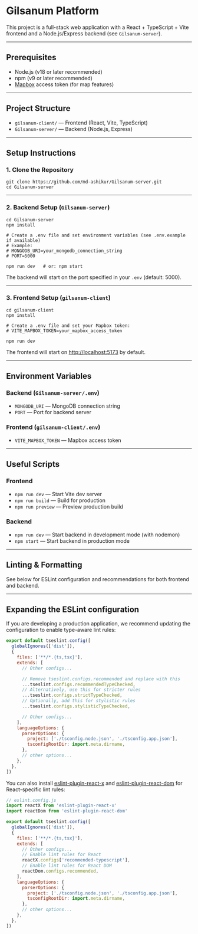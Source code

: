 
# Gilsanum Platform

This project is a full-stack web application with a React + TypeScript + Vite frontend and a Node.js/Express backend (see `Gilsanum-server`).

---

## Prerequisites

- Node.js (v18 or later recommended)
- npm (v9 or later recommended)
- [Mapbox](https://account.mapbox.com/) access token (for map features)

---

## Project Structure

- `gilsanum-client/` — Frontend (React, Vite, TypeScript)
- `Gilsanum-server/` — Backend (Node.js, Express)

---

## Setup Instructions

### 1. Clone the Repository

```
git clone https://github.com/md-ashikur/Gilsanum-server.git
cd Gilsanum-server
```

---

### 2. Backend Setup (`Gilsanum-server`)

```
cd Gilsanum-server
npm install

# Create a .env file and set environment variables (see .env.example if available)
# Example:
# MONGODB_URI=your_mongodb_connection_string
# PORT=5000

npm run dev   # or: npm start
```

The backend will start on the port specified in your `.env` (default: 5000).

---

### 3. Frontend Setup (`gilsanum-client`)

```
cd gilsanum-client
npm install

# Create a .env file and set your Mapbox token:
# VITE_MAPBOX_TOKEN=your_mapbox_access_token

npm run dev
```

The frontend will start on [http://localhost:5173](http://localhost:5173) by default.

---

## Environment Variables

### Backend (`Gilsanum-server/.env`)
- `MONGODB_URI` — MongoDB connection string
- `PORT` — Port for backend server

### Frontend (`gilsanum-client/.env`)
- `VITE_MAPBOX_TOKEN` — Mapbox access token

---

## Useful Scripts

### Frontend
- `npm run dev` — Start Vite dev server
- `npm run build` — Build for production
- `npm run preview` — Preview production build

### Backend
- `npm run dev` — Start backend in development mode (with nodemon)
- `npm start` — Start backend in production mode

---

## Linting & Formatting

See below for ESLint configuration and recommendations for both frontend and backend.

---

## Expanding the ESLint configuration

If you are developing a production application, we recommend updating the configuration to enable type-aware lint rules:

```js
export default tseslint.config([
  globalIgnores(['dist']),
  {
    files: ['**/*.{ts,tsx}'],
    extends: [
      // Other configs...

      // Remove tseslint.configs.recommended and replace with this
      ...tseslint.configs.recommendedTypeChecked,
      // Alternatively, use this for stricter rules
      ...tseslint.configs.strictTypeChecked,
      // Optionally, add this for stylistic rules
      ...tseslint.configs.stylisticTypeChecked,

      // Other configs...
    ],
    languageOptions: {
      parserOptions: {
        project: ['./tsconfig.node.json', './tsconfig.app.json'],
        tsconfigRootDir: import.meta.dirname,
      },
      // other options...
    },
  },
])
```

You can also install [eslint-plugin-react-x](https://github.com/Rel1cx/eslint-react/tree/main/packages/plugins/eslint-plugin-react-x) and [eslint-plugin-react-dom](https://github.com/Rel1cx/eslint-react/tree/main/packages/plugins/eslint-plugin-react-dom) for React-specific lint rules:

```js
// eslint.config.js
import reactX from 'eslint-plugin-react-x'
import reactDom from 'eslint-plugin-react-dom'

export default tseslint.config([
  globalIgnores(['dist']),
  {
    files: ['**/*.{ts,tsx}'],
    extends: [
      // Other configs...
      // Enable lint rules for React
      reactX.configs['recommended-typescript'],
      // Enable lint rules for React DOM
      reactDom.configs.recommended,
    ],
    languageOptions: {
      parserOptions: {
        project: ['./tsconfig.node.json', './tsconfig.app.json'],
        tsconfigRootDir: import.meta.dirname,
      },
      // other options...
    },
  },
])
```
